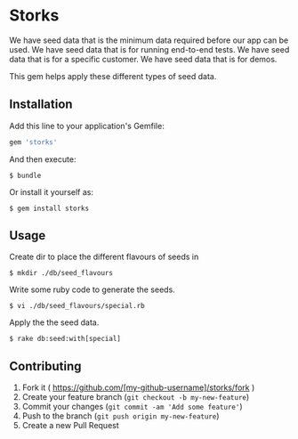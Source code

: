 # Storks

We have seed data that is the minimum data required before our app can be used.
We have seed data that is for running end-to-end tests.
We have seed data that is for a specific customer.
We have seed data that is for demos.

This gem helps apply these different types of seed data.

## Installation

Add this line to your application's Gemfile:

```ruby
gem 'storks'
```

And then execute:

    $ bundle

Or install it yourself as:

    $ gem install storks

## Usage

Create dir to place the different flavours of seeds in

    $ mkdir ./db/seed_flavours

Write some ruby code to generate the seeds.

    $ vi ./db/seed_flavours/special.rb

Apply the the seed data.

    $ rake db:seed:with[special]

## Contributing

1. Fork it ( https://github.com/[my-github-username]/storks/fork )
2. Create your feature branch (`git checkout -b my-new-feature`)
3. Commit your changes (`git commit -am 'Add some feature'`)
4. Push to the branch (`git push origin my-new-feature`)
5. Create a new Pull Request
